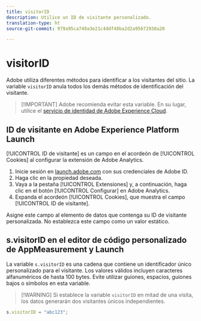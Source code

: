 ```yaml
---
title: visitorID
description: Utilice un ID de visitante personalizado.
translation-type: ht
source-git-commit: 979a95ca749a3e21c4ddf48ba2d2a95672938a20

---
```



# visitorID

Adobe utiliza diferentes métodos para identificar a los visitantes del sitio. La variable `visitorID` anula todos los demás métodos de identificación del visitante.

> [!IMPORTANT] Adobe recomienda evitar esta variable. En su lugar, utilice el [servicio de identidad de Adobe Experience Cloud](https://docs.adobe.com/content/help/es-ES/id-service/using/home.html).

## ID de visitante en Adobe Experience Platform Launch

[!UICONTROL ID de visitante] es un campo en el acordeón de [!UICONTROL Cookies] al configurar la extensión de Adobe Analytics.

1. Inicie sesión en [launch.adobe.com](https://launch.adobe.com) con sus credenciales de Adobe ID.
2. Haga clic en la propiedad deseada.
3. Vaya a la pestaña [!UICONTROL Extensiones] y, a continuación, haga clic en el botón [!UICONTROL Configurar] en Adobe Analytics.
4. Expanda el acordeón [!UICONTROL Cookies], que muestra el campo [!UICONTROL ID de visitante].

Asigne este campo al elemento de datos que contenga su ID de visitante personalizada. No establezca este campo como un valor estático.

## s.visitorID en el editor de código personalizado de AppMeasurement y Launch

La variable `s.visitorID` es una cadena que contiene un identificador único personalizado para el visitante. Los valores válidos incluyen caracteres alfanuméricos de hasta 100 bytes. Evite utilizar guiones, espacios, guiones bajos o símbolos en esta variable.

> [!WARNING] Si establece la variable `visitorID` en mitad de una visita, los datos generarán dos visitantes únicos independientes.

```js
s.visitorID = "abc123";
```
